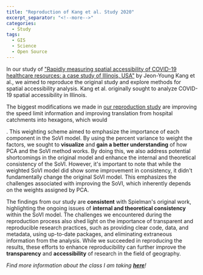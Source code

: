 ```yaml
---
title: "Reproduction of Kang et al. Study 2020"
excerpt_separator: "<!--more-->"
categories:
  - Study
tags:
  - GIS
  - Science
  - Open Source
---
```

In our study of ["Rapidly measuring spatial accessibility of COVID-19 healthcare resources: a case study of Illinois, USA"](https://ij-healthgeographics.biomedcentral.com/articles/10.1186/s12942-020-00229-x) by Jeon-Young Kang et al., we aimed to reproduce the original study and explore methods for spatial accessibility analysis. Kang et al. originally sought to analyze COVID-19 spatial accessibility in Illinois. 

The biggest modifications we made in [our reproduction study](https://katieheo.github.io/RPr-Kang-2020/) are improving the speed limit information and improving translation from hospital catchments into hexagons, which would 



. This weighting scheme aimed to emphasize the importance of each component in the SoVI model. By using the percent variance to weight the factors, we sought to **visualize** and **gain a better understanding** of how PCA and the SoVI method works. By doing this, we also address potential shortcomings in the original model and enhance the internal and theoretical consistency of the SoVI. However, it's important to note that while the weighted SoVI model did show some improvement in consistency, it didn't fundamentally change the original SoVI model. This emphasizes the challenges associated with improving the SoVI, which inherently depends on the weights assigned by PCA.

The findings from our study are **consistent** with Spielman's original work, highlighting the ongoing issues of **internal and theoretical consistency** within the SoVI model. The challenges we encountered during the reproduction process also shed light on the importance of transparent and reproducible research practices, such as providing clear code, data, and metadata, using up-to-date packages, and eliminating extraneous information from the analysis. While we succeeded in reproducing the results, these efforts to enhance reproducibility can further improve the **transparency** and **accessibility** of research in the field of geography.

*Find more information about the class I am taking [**here**](https://opengisci.github.io)!*
